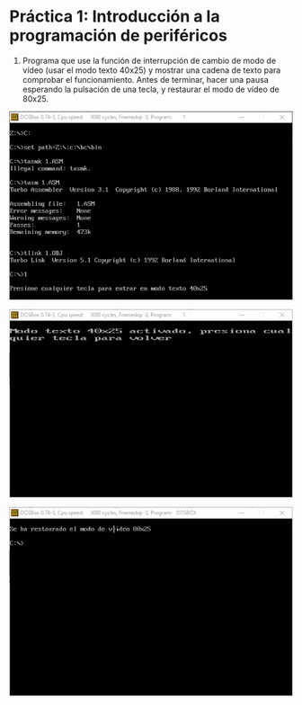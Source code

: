# Práctica 1: Introducción a la programación de periféricos


1. Programa que use la función de interrupción de cambio de modo de vídeo (usar el modo texto 40x25) y mostrar una cadena de texto para comprobar el funcionamiento. Antes de terminar, hacer una pausa esperando la pulsación de una tecla, y restaurar el modo de vídeo de 80x25.

![](imgs/1.png)

![](imgs/2.png)

![](imgs/3.png)
